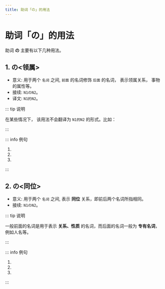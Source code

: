 ```yaml
---
title: 助词「の」的用法
---
```


# 助词「の」的用法

助词 **の** 主要有以下几种用法。

## 1. の<领属>

- 意义: 用于两个 `名词` 之间, `前面` 的名词修饰 `后面` 的名词， 表示领属关系， 事物的属性等。
- 接续: `N1のN2`。
- 译文: `N1的N2`。

::: tip 说明

在某些情况下， 该用法不会翻译为 `N1的N2` 的形式。比如：

<grammer-content sentence="[日本語/にほんご]の[本/ほん]。" trans='日语书。' />

:::

::: info 例句

1. <grammer-content sentence="あ、[日本/にほん]**の**[方/かた]ですか。" trans='啊，是日本人吗？' />
2. <grammer-content sentence="[鈴木/すずき]さんは[京華/きょうか][大学/だいがく]**の**[学生/がくせい]です。" trans='铃木是京华大学的学生。' />
3. <grammer-content sentence="[高橋/たかはし]さんは[鈴木/すずき]さん**の**[彼女/かのじょ]ではありません。" trans='高桥不是铃木的女朋友。' />

:::

## 2. の<同位>

- 意义: 用于两个 `名词` 之间, 表示 **同位** 关系，即前后两个名词所指相同。
- 接续: `N1のN2`。

::: tip 说明

一般前面的名词是用于表示 **关系、性质** 的名词，而后面的名词一般为 **专有名词**，例如人名等。

:::

::: info 例句

1. <grammer-content sentence="[私/わたし]は[学長/がくちょう]**の**[高橋/たかはし][美穂/みほ]と[申/もう]します。" trans='我是大学校长高桥美穗。' />
2. <grammer-content sentence="こちらは[友達/ともだち]**の**[王/おう]さんです。" trans='这位是我的朋友小王。' />
3. <grammer-content sentence="こちらはの[後輩/こうはい]**の**[高橋/たかはし]さんです。" trans='这位是学妹高桥。' />

:::
